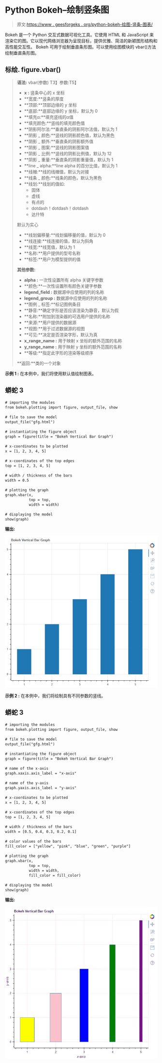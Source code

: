 # Python Bokeh–绘制竖条图

> 原文:[https://www . geesforgeks . org/python-bokeh-绘图-竖条-图表/](https://www.geeksforgeeks.org/python-bokeh-plotting-vertical-bar-graphs/)

Bokeh 是一个 Python 交互式数据可视化工具。它使用 HTML 和 JavaScript 来渲染它的图。它以现代网络浏览器为呈现目标，提供优雅、简洁的新颖图形结构和高性能交互性。
Bokeh 可用于绘制垂直条形图。可以使用绘图模块的 vbar()方法绘制垂直条形图。

## 标绘. figure.vbar()

> **语法:** vbar(参数)
> T3】参数:T5】
> 
> *   **x :** 竖条中心的 x 坐标
> *   **宽度:**竖条的厚度
> *   **顶部:**顶部边缘的 y 坐标
> *   **底部:**底部边缘的 y 坐标，默认为 0
> *   **填充α:**填充竖线的α值
> *   **填充颜色:**竖线的填充颜色值
> *   **阴影阿尔法:**垂直条的阴影阿尔法值，默认为 1
> *   **阴影 _ 颜色:**竖线的阴影颜色值，默认为黑色
> *   **阴影 _ 额外:**垂直条的阴影额外值
> *   **阴影 _ 图案:**竖线的阴影图案值
> *   **阴影 _ 比例:**竖线的阴影比例值，默认为 12
> *   **阴影 _ 重量:**垂直条的阴影重量值，默认为 1
> *   **line _ alpha:**line alpha 的百分比值，默认为 1
> *   **线帽:**线的线帽值，默认为对接
> *   **线条 _ 颜色:**线条的颜色，默认为黑色
> *   **线划:**线划的值如:
>     *   固体
>     *   虚线
>     *   有点的
>     *   dotdash！dotdash！dotdash
>     *   达什特
> 
> 默认为实心
> 
> *   **线划偏移量:**线划偏移量的值，默认为 0
> *   **线连接:**线连接的值，默认为斜角
> *   **线宽:**线宽值，默认为 1
> *   **名称:**用户提供的型号名称
> *   **标签:**用户为模型提供的值
> 
> **其他参数:**
> 
> *   **alpha :** 一次性设置所有 alpha 关键字参数
> *   **颜色:**一次性设置所有颜色关键字参数
> *   **legend_field :** 数据源中应使用的列的名称
> *   **legend_group :** 数据源中应使用的列的名称
> *   **图例 _ 标签:**标记图例条目
> *   **静音:**确定字形是否应该渲染为静音，默认为假
> *   **名称:**附加到渲染器的可选用户提供的名称
> *   **来源:**用户提供的数据源
> *   **视图:**用于过滤数据源的视图
> *   **可见:**决定是否渲染字形，默认为真
> *   **x_range_name :** 用于映射 x 坐标的额外范围的名称
> *   **y_range_name :** 用于映射 y 坐标的额外范围的名称
> *   **等级:**指定此字形的渲染等级顺序
> 
> **返回:**类的一个对象

**示例 1 :** 在本例中，我们将使用默认值绘制图表。

## 蟒蛇 3

```
# importing the modules
from bokeh.plotting import figure, output_file, show

# file to save the model
output_file("gfg.html")

# instantiating the figure object
graph = figure(title = "Bokeh Vertical Bar Graph")

# x-coordinates to be plotted
x = [1, 2, 3, 4, 5]

# x-coordinates of the top edges
top = [1, 2, 3, 4, 5]

# width / thickness of the bars
width = 0.5

# plotting the graph
graph.vbar(x,
           top = top,
           width = width)

# displaying the model
show(graph)
```

**输出:**

![](img/1c267759574875d6491d57719a073fc4.png)

**示例 2 :** 在本例中，我们将绘制具有不同参数的竖线。

## 蟒蛇 3

```
# importing the modules
from bokeh.plotting import figure, output_file, show

# file to save the model
output_file("gfg.html")

# instantiating the figure object
graph = figure(title = "Bokeh Vertical Bar Graph")

# name of the x-axis
graph.xaxis.axis_label = "x-axis"

# name of the y-axis
graph.yaxis.axis_label = "y-axis"

# x-coordinates to be plotted
x = [1, 2, 3, 4, 5]

# x-coordinates of the top edges
top = [1, 2, 3, 4, 5]

# width / thickness of the bars
width = [0.5, 0.4, 0.3, 0.2, 0.1]

# color values of the bars
fill_color = ["yellow", "pink", "blue", "green", "purple"]

# plotting the graph
graph.vbar(x,
           top = top,
           width = width,
           fill_color = fill_color)

# displaying the model
show(graph)
```

**输出:**

![](img/1284bb7c33e1d86737a02d6bc235ea2c.png)